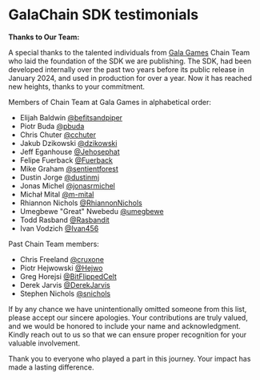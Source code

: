 # GalaChain SDK testimonials

**Thanks to Our Team:**

A special thanks to the talented individuals from [Gala Games](https://www.gala.com/) Chain Team who laid the foundation of the SDK we are publishing.
The SDK, had been developed internally over the past two years before its public release in January 2024, and used in production for over a year.
Now it has reached new heights, thanks to your commitment.

Members of Chain Team at Gala Games in alphabetical order:

- Elijah Baldwin [@befitsandpiper](https://github.com/befitsandpiper)
- Piotr Buda [@pbuda](https://github.com/pbuda)
- Chris Chuter [@cchuter](https://github.com/cchuter)
- Jakub Dzikowski [@dzikowski](https://github.com/dzikowski)
- Jeff Eganhouse [@Jehosephat](https://github.com/Jehosephat)
- Felipe Fuerback [@Fuerback](https://github.com/Fuerback)
- Mike Graham [@sentientforest](https://github.com/sentientforest)
- Dustin Jorge [@dustinmj](https://github.com/dustinmj)
- Jonas Michel [@jonasrmichel](https://github.com/jonasrmichel)
- Michał Mital [@m-mital](https://github.com/m-mital)
- Rhiannon Nichols [@RhiannonNichols](https://github.com/RhiannonNichols)
- Umegbewe "Great" Nwebedu [@umegbewe](https://github.com/umegbewe)
- Todd Rasband [@Rasbandit](https://github.com/Rasbandit)
- Ivan Vodzich [@Ivan456](https://github.com/Ivan456)

Past Chain Team members:

- Chris Freeland [@cruxone](https://github.com/cruxone)
- Piotr Hejwowski [@Hejwo](https://github.com/Hejwo)
- Greg Horejsi [@BitFlippedCelt](https://github.com/BitFlippedCelt)
- Derek Jarvis [@DerekJarvis](https://github.com/DerekJarvis)
- Stephen Nichols [@snichols](https://github.com/snichols)

If by any chance we have unintentionally omitted someone from this list, please accept our sincere apologies.
Your contributions are truly valued, and we would be honored to include your name and acknowledgment.
Kindly reach out to us so that we can ensure proper recognition for your valuable involvement.

Thank you to everyone who played a part in this journey.
Your impact has made a lasting difference.
